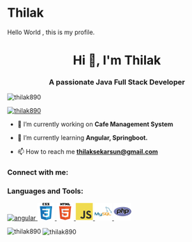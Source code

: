 # Thilak
Hello World , this is my profile.
<h1 align="center">Hi 👋, I'm Thilak</h1>
<h3 align="center">A passionate Java Full Stack Developer</h3>

<p align="left"> <img src="https://komarev.com/ghpvc/?username=thilak890&label=Profile%20views&color=0e75b6&style=flat" alt="thilak890" /> </p>

<p align="left"> <a href="https://github.com/ryo-ma/github-profile-trophy"><img src="https://github-profile-trophy.vercel.app/?username=thilak890" alt="thilak890" /></a> </p>

- 🔭 I’m currently working on **Cafe Management System**

- 🌱 I’m currently learning **Angular, Springboot.**

- 📫 How to reach me **thilaksekarsun@gmail.com**

<h3 align="left">Connect with me:</h3>
<p align="left">
</p>

<h3 align="left">Languages and Tools:</h3>
<p align="left"> <a href="https://angular.io" target="_blank" rel="noreferrer"> <img src="https://angular.io/assets/images/logos/angular/angular.svg" alt="angular" width="40" height="40"/> </a> <a href="https://www.w3schools.com/css/" target="_blank" rel="noreferrer"> <img src="https://raw.githubusercontent.com/devicons/devicon/master/icons/css3/css3-original-wordmark.svg" alt="css3" width="40" height="40"/> </a> <a href="https://www.w3.org/html/" target="_blank" rel="noreferrer"> <img src="https://raw.githubusercontent.com/devicons/devicon/master/icons/html5/html5-original-wordmark.svg" alt="html5" width="40" height="40"/> </a> <a href="https://developer.mozilla.org/en-US/docs/Web/JavaScript" target="_blank" rel="noreferrer"> <img src="https://raw.githubusercontent.com/devicons/devicon/master/icons/javascript/javascript-original.svg" alt="javascript" width="40" height="40"/> </a> <a href="https://www.mysql.com/" target="_blank" rel="noreferrer"> <img src="https://raw.githubusercontent.com/devicons/devicon/master/icons/mysql/mysql-original-wordmark.svg" alt="mysql" width="40" height="40"/> </a> <a href="https://www.php.net" target="_blank" rel="noreferrer"> <img src="https://raw.githubusercontent.com/devicons/devicon/master/icons/php/php-original.svg" alt="php" width="40" height="40"/> </a> </p>

<p><img align="left" src="https://github-readme-stats.vercel.app/api/top-langs?username=thilak890&show_icons=true&locale=en&layout=compact" alt="thilak890" /></p>

<p>&nbsp;<img align="center" src="https://github-readme-stats.vercel.app/api?username=thilak890&show_icons=true&locale=en" alt="thilak890" /></p>

